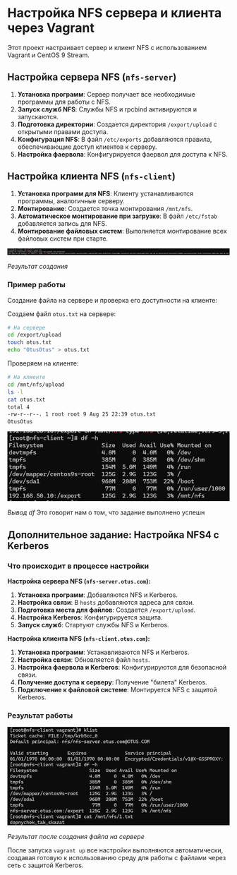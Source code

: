 # Настройка NFS сервера и клиента через Vagrant

Этот проект настраивает сервер и клиент NFS с использованием Vagrant и CentOS 9 Stream.

## Настройка сервера NFS (`nfs-server`)

1. **Установка программ**: Сервер получает все необходимые программы для работы с NFS.
2. **Запуск служб NFS**: Службы NFS и rpcbind активируются и запускаются.
3. **Подготовка директории**: Создается директория `/export/upload` с открытыми правами доступа.
4. **Конфигурация NFS**: В файл `/etc/exports` добавляются правила, обеспечивающие доступ клиентов к серверу.
5. **Настройка фаервола**: Конфигурируется фаервол для доступа к NFS.

## Настройка клиента NFS (`nfs-client`)

1. **Установка программ для NFS**: Клиенту устанавливаются программы, аналогичные серверу.
2. **Монтирование**: Создается точка монтирования `/mnt/nfs`.
3. **Автоматическое монтирование при загрузке**: В файл `/etc/fstab` добавляется запись для NFS.
4. **Монтирование файловых систем**: Выполняется монтирование всех файловых систем при старте.

![Результат](screens/1_0.png)

*Результат создания*

### Пример работы

Создание файла на сервере и проверка его доступности на клиенте:

Создаем файл `otus.txt` на сервере:
```bash
# На сервере
cd /export/upload
touch otus.txt
echo "OtusOtus" > otus.txt
```

Проверяем на клиенте:
```bash
# На клиенте
cd /mnt/nfs/upload
ls -l
cat otus.txt
total 4
-rw-r--r--. 1 root root 9 Aug 25 22:39 otus.txt
OtusOtus
```
![df](screens/1.png)

*Вывод df*
Это говорит нам о том, что задание выполнено успешн

## Дополнительное задание: Настройка NFS4 с Kerberos

### Что происходит в процессе настройки

**Настройка сервера NFS (`nfs-server.otus.com`):**
1. **Установка программ**: Добавляются NFS и Kerberos.
2. **Настройка связи**: В `hosts` добавляются адреса для связи.
3. **Подготовка места для файлов**: Создается `/export/upload`.
4. **Настройка Kerberos**: Конфигурируется защита.
5. **Запуск служб**: Стартуют службы NFS и Kerberos.

**Настройка клиента NFS (`nfs-client.otus.com`):**
1. **Установка программ**: Устанавливаются NFS и Kerberos.
2. **Настройка связи**: Обновляется файл `hosts`.
3. **Настройка фаервола и Kerberos**: Конфигурируются для безопасной связи.
4. **Получение доступа к серверу**: Получение "билета" Kerberos.
5. **Подключение к файловой системе**: Монтируется NFS с защитой Kerberos.

### Результат работы

![Результат](screens/2.png)

*Результат после создания файла на сервере*

После запуска `vagrant up` все настройки выполняются автоматически, создавая готовую к использованию среду для работы с файлами через сеть с защитой Kerberos.
